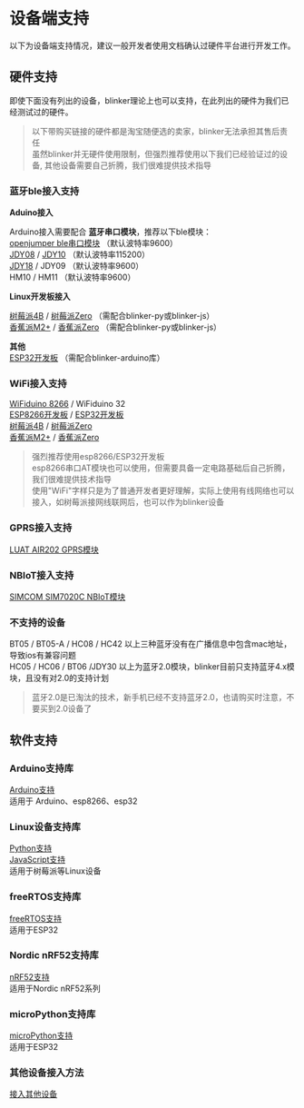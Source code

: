 # 设备端支持  
以下为设备端支持情况，建议一般开发者使用文档确认过硬件平台进行开发工作。  

## 硬件支持  

即使下面没有列出的设备，blinker理论上也可以支持，在此列出的硬件为我们已经测试过的硬件。  

> 以下带购买链接的硬件都是淘宝随便选的卖家，blinker无法承担其售后责任  
> 虽然blinker并无硬件使用限制，但强烈推荐使用以下我们已经验证过的设备, 其他设备需要自己折腾，我们很难提供技术指导  

### 蓝牙ble接入支持  

**Aduino接入**  

Arduino接入需要配合 **蓝牙串口模块**，推荐以下ble模块：  
[openjumper ble串口模块](https://item.taobao.com/item.htm?id=39931053379) （默认波特率9600）  
[JDY08](https://s.click.taobao.com/AQdKmxu) / [JDY10](https://s.click.taobao.com/EHiKmxu) （默认波特率115200）  
[JDY18](https://s.click.taobao.com/V5iKmxu) / JDY09 （默认波特率9600）  
HM10 / HM11 （默认波特率9600）  

**Linux开发板接入**  

[树莓派4B](https://s.click.taobao.com/vjp5nxu) / [树莓派Zero](https://s.click.taobao.com/QoYLmxu) （需配合blinker-py或blinker-js）  
[香蕉派M2+](https://s.click.taobao.com/RAdLmxu) / [香蕉派Zero](https://s.click.taobao.com/yMf5nxu) （需配合blinker-py或blinker-js）  

**其他**  
[ESP32开发板](https://s.click.taobao.com/HQyLmxu) （需配合blinker-arduino库）  

### WiFi接入支持  

[WiFiduino 8266](https://s.click.taobao.com/SFJMmxu) / WiFiduino 32  
[ESP8266开发板](https://s.click.taobao.com/rxtLmxu) / [ESP32开发板](https://s.click.taobao.com/HQyLmxu)  
[树莓派4B](https://s.click.taobao.com/vjp5nxu) / [树莓派Zero](https://s.click.taobao.com/QoYLmxu)  
[香蕉派M2+](https://s.click.taobao.com/RAdLmxu) / [香蕉派Zero](https://s.click.taobao.com/yMf5nxu)  

> 强烈推荐使用esp8266/ESP32开发板  
> esp8266串口AT模块也可以使用，但需要具备一定电路基础后自己折腾，我们很难提供技术指导  
> 使用"WiFi"字样只是为了普通开发者更好理解，实际上使用有线网络也可以接入，如树莓派接网线联网后，也可以作为blinker设备  

### GPRS接入支持

[LUAT AIR202 GPRS模块](https://item.taobao.com/item.htm?spm=a1z10.5-c.w4002-21310221667.30.607e7118n1Izsw&id=556521401934)  

### NBIoT接入支持

[SIMCOM SIM7020C NBIoT模块](https://s.click.taobao.com/WTV4nxu)  

### 不支持的设备  

BT05 / BT05-A / HC08  / HC42  以上三种蓝牙没有在广播信息中包含mac地址，导致ios有兼容问题  
HC05 / HC06 / BT06 /JDY30  以上为蓝牙2.0模块，blinker目前只支持蓝牙4.x模块，且没有对2.0的支持计划  

> 蓝牙2.0是已淘汰的技术，新手机已经不支持蓝牙2.0，也请购买时注意，不要买到2.0设备了  


## 软件支持  

### Arduino支持库  
[Arduino支持](https://diandeng.tech/doc/arduino-support)  
适用于 Arduino、esp8266、esp32  

### Linux设备支持库  
[Python支持](https://diandeng.tech/doc/python-support)  
[JavaScript支持](https://diandeng.tech/doc/javascript-support)  
适用于树莓派等Linux设备  

### freeRTOS支持库  
[freeRTOS支持](https://diandeng.tech/doc/freertos-support)  
适用于ESP32  

### Nordic nRF52支持库  
[nRF52支持](https://diandeng.tech/doc/nordic-support)  
适用于Nordic nRF52系列  

### microPython支持库  
[microPython支持](https://diandeng.tech/doc/mpy-support)  
适用于ESP32  

### 其他设备接入方法  
[接入其他设备](https://diandeng.tech/doc/more-support)
